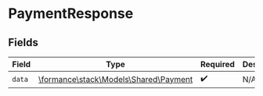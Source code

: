# PaymentResponse


## Fields

| Field                                                                   | Type                                                                    | Required                                                                | Description                                                             |
| ----------------------------------------------------------------------- | ----------------------------------------------------------------------- | ----------------------------------------------------------------------- | ----------------------------------------------------------------------- |
| `data`                                                                  | [\formance\stack\Models\Shared\Payment](../../Models/Shared/Payment.md) | :heavy_check_mark:                                                      | N/A                                                                     |